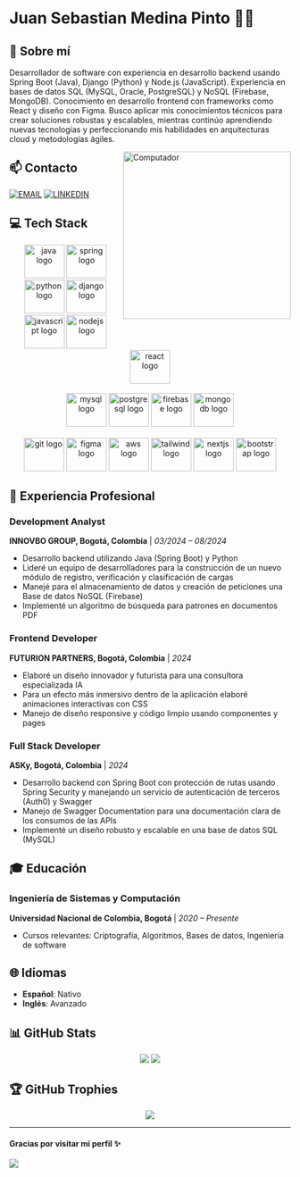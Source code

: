 # Juan Sebastian Medina Pinto 👨‍💻


## 🚀 Sobre mí
Desarrollador de software con experiencia en desarrollo backend usando Spring Boot (Java), Django (Python) y Node.js (JavaScript). Experiencia en bases de datos SQL (MySQL, Oracle, PostgreSQL) y NoSQL (Firebase, MongoDB). Conocimiento en desarrollo frontend con frameworks como React y diseño con Figma. Busco aplicar mis conocimientos técnicos para crear soluciones robustas y escalables, mientras continúo aprendiendo nuevas tecnologías y perfeccionando mis habilidades en arquitecturas cloud y metodologías ágiles.

<img src="https://raw.githubusercontent.com/MicaelliMedeiros/micaellimedeiros/master/image/computer-illustration.png" align="right" width="300" alt="Computador">

## 📫 Contacto

[![EMAIL](https://img.shields.io/badge/Email-%23323330.svg?style=for-the-badge&logo=gmail&logoColor=white&color=0078D4)](mailto:juanitopacholapaz@gmail.com) 
[![LINKEDIN](https://img.shields.io/badge/LinkedIn-%23323330.svg?style=for-the-badge&logo=linkedin&logoColor=white&color=0A66C2)](https://www.linkedin.com/in/juan-sebastian-medina-pinto/) 

## 💻 Tech Stack

<div align="center">
  <img src="https://cdn.jsdelivr.net/gh/devicons/devicon@latest/icons/java/java-original.svg" height="60" width="72" alt="java logo" />
  <img src="https://cdn.jsdelivr.net/gh/devicons/devicon@latest/icons/spring/spring-original.svg" height="60" width="72" alt="spring logo" />
  <img src="https://cdn.jsdelivr.net/gh/devicons/devicon@latest/icons/python/python-original.svg" height="60" width="72" alt="python logo" />
  <img src="https://cdn.jsdelivr.net/gh/devicons/devicon@latest/icons/django/django-plain.svg" height="60" width="72" alt="django logo" />
  <img src="https://cdn.jsdelivr.net/gh/devicons/devicon@latest/icons/javascript/javascript-original.svg" height="60" width="72" alt="javascript logo" />
  <img src="https://cdn.jsdelivr.net/gh/devicons/devicon@latest/icons/nodejs/nodejs-original.svg" height="60" width="72" alt="nodejs logo" />
  <img src="https://cdn.jsdelivr.net/gh/devicons/devicon@latest/icons/react/react-original.svg" height="60" width="72" alt="react logo" />
  <br/><br/>
  <img src="https://cdn.jsdelivr.net/gh/devicons/devicon@latest/icons/mysql/mysql-original.svg" height="60" width="72" alt="mysql logo" />
  <img src="https://cdn.jsdelivr.net/gh/devicons/devicon@latest/icons/postgresql/postgresql-original.svg" height="60" width="72" alt="postgresql logo" />
  <img src="https://cdn.jsdelivr.net/gh/devicons/devicon@latest/icons/firebase/firebase-original.svg" height="60" width="72" alt="firebase logo" />
  <img src="https://cdn.jsdelivr.net/gh/devicons/devicon@latest/icons/mongodb/mongodb-original.svg" height="60" width="72" alt="mongodb logo" />
  <br/><br/>
  <img src="https://cdn.jsdelivr.net/gh/devicons/devicon@latest/icons/git/git-original.svg" height="60" width="72" alt="git logo" />
  <img src="https://cdn.jsdelivr.net/gh/devicons/devicon@latest/icons/figma/figma-original.svg" height="60" width="72" alt="figma logo" />
  <img src="https://cdn.jsdelivr.net/gh/devicons/devicon@latest/icons/amazonwebservices/amazonwebservices-original.svg" height="60" width="72" alt="aws logo" />
  <img src="https://cdn.jsdelivr.net/gh/devicons/devicon@latest/icons/tailwindcss/tailwindcss-original.svg" height="60" width="72" alt="tailwind logo" />
  <img src="https://cdn.jsdelivr.net/gh/devicons/devicon@latest/icons/nextjs/nextjs-original.svg" height="60" width="72" alt="nextjs logo" />
  <img src="https://cdn.jsdelivr.net/gh/devicons/devicon@latest/icons/bootstrap/bootstrap-original.svg" height="60" width="72" alt="bootstrap logo" />
</div>

## 🏢 Experiencia Profesional

### Development Analyst
**INNOVBO GROUP, Bogotá, Colombia** | _03/2024 – 08/2024_
- Desarrollo backend utilizando Java (Spring Boot) y Python
- Lideré un equipo de desarrolladores para la construcción de un nuevo módulo de registro, verificación y clasificación de cargas
- Manejé para el almacenamiento de datos y creación de peticiones una Base de datos NoSQL (Firebase)
- Implementé un algoritmo de búsqueda para patrones en documentos PDF

### Frontend Developer
**FUTURION PARTNERS, Bogotá, Colombia** | _2024_
- Elaboré un diseño innovador y futurista para una consultora especializada IA
- Para un efecto más inmersivo dentro de la aplicación elaboré animaciones interactivas con CSS
- Manejo de diseño responsive y código limpio usando componentes y pages

### Full Stack Developer
**ASKy, Bogotá, Colombia** | _2024_
- Desarrollo backend con Spring Boot con protección de rutas usando Spring Security y manejando un servicio de autenticación de terceros (Auth0) y Swagger
- Manejo de Swagger Documentation para una documentación clara de los consumos de las APIs
- Implementé un diseño robusto y escalable en una base de datos SQL (MySQL)

## 🎓 Educación

### Ingeniería de Sistemas y Computación
**Universidad Nacional de Colombia, Bogotá** | _2020 – Presente_
- Cursos relevantes: Criptografía, Algoritmos, Bases de datos, Ingeniería de software

## 🌐 Idiomas

- **Español**: Nativo
- **Inglés**: Avanzado

## 📊 GitHub Stats

<p align="center">
  <img src="https://github-readme-stats-sigma-five.vercel.app/api?username=tuusuario&theme=gotham&hide_border=false&include_all_commits=false&count_private=false" />
  <img src="https://github-readme-stats-sigma-five.vercel.app/api/top-langs/?username=tuusuario&theme=gotham&hide_border=false&include_all_commits=false&count_private=false&layout=compact" />
</p>

## 🏆 GitHub Trophies

<p align="center">
  <img src="https://github-profile-trophy.vercel.app/?username=tuusuario&theme=tokyonight&no-frame=false&no-bg=true&margin-w=4" />
</p>

---

#### Gracias por visitar mi perfil ✨
[![](https://visitcount.itsvg.in/api?id=tuusuario&icon=0&color=0)](https://visitcount.itsvg.in)
